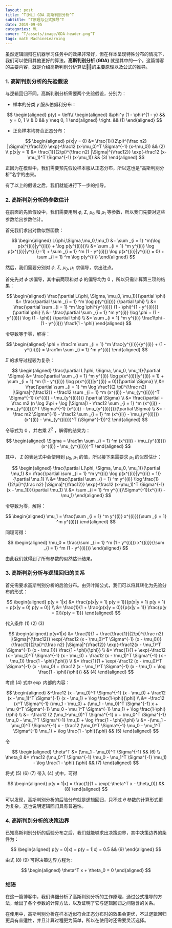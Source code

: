 ```yaml
---
layout: post
title: ^T[ML] GDA 高斯判别分析^T
subtitle: ^T原理与公式推导^T
date: 2019-09-05
categories: ML
cover: ^T/assets/image/GDA-header.png^T
tags: math MachineLearning
---
```


虽然逻辑回归在机器学习任务中的效果非常好，但在样本呈现特殊分布的情况下，我们可以使用其他更好的算法。**高斯判别分析 (GDA)** 就是其中的一个。这篇博客的主要内容，就是介绍高斯判别分析算法的主要原理以及公式的推导。

### 1. 高斯判别分析的先验假设

与逻辑回归不同，高斯判别分析需要两个先验假设，分别为：

-   样本的分类 $y$ 服从伯努利分布：

$$
\begin{aligned}
p(y) =
\left\{
\begin{aligned}
&\phi^y (1 - \phi)^{1 - y} && y = 0, 1 \\
& 0 && y \neq 0, 1
\end{aligned}
\right. && (1)
\end{aligned}
$$

-   正负样本均符合正态分布：

$$
\begin{aligned}
p(x|y = 0) &= \frac{1}{(2\pi)^{\frac n2} |\Sigma|^{\frac12}} \exp(-\frac12 (x-\mu_0)^T \Sigma^{-1} (x-\mu_0)) && (2) \\
p(x|y = 1) &= \frac{1}{(2\pi)^{\frac n2} |\Sigma|^{\frac12}} \exp(-\frac12 (x-\mu_1)^T \Sigma^{-1} (x-\mu_1)) && (3)
\end{aligned}
$$

正因为在模型中，我们需要预先假设样本服从正态分布，所以这也是“高斯判别分析”名字的由来。

有了以上的假设之后，我们就能进行下一步的推导。

### 2. 高斯判别分析的参数估计

在前面的先验假设中，我们需要用到 $\phi$, $\Sigma$, $\mu_0$ 和 $\mu_1$ 等参数，所以我们先要对这些参数给出参数估计。

首先我们求出对数似然函数：

$$
\begin{aligned}
L(\phi,\Sigma,\mu_0,\mu_1)
&= \sum _{i = 1} ^m(\log p(x^{(i)}|y^{(i)}) + \log p(y^{(i)}))\\
&= \sum _{i = 1} ^m y^{(i)} \log p(x^{(i)}|y^{(i)}=1) + \sum _{i = 1} ^m (1 - y^{(i)}) \log p(x^{(i)}|y^{(i)} = 0) + \sum _{i = 1} ^m \log p(y^{(i)}
\end{aligned}
$$

然后，我们需要分别对 $\phi$, $\Sigma$, $\mu_0$, $\mu_1$ 求偏导，求出驻点。

首先先对 $\phi$ 求偏导，其中前两项和对 $\phi$ 的偏导均为 $0$ ，所以只需计算第三项的结果：

$$
\begin{aligned}
\frac{\partial L(\phi, \Sigma, \mu_0, \mu_1)}{\partial \phi}
&= \frac{\partial \sum _{i = 1} ^m \log p(y^{(i)})} {\partial \phi} \\
&= \frac{\partial \sum _{i = 1} ^m \log \phi^{y^{(i)}} (1 - \phi)^{1 - y^{(i)}}} {\partial \phi} \\
&= \frac{\partial \sum _{i = 1} ^m y^{(i)} \log \phi + (1 - y^{(i)}) \log (1 - \phi)} {\partial \phi} \\
&= \sum _{i = 1} ^m y^{(i)} \frac1\phi - (1 - y^{(i)}) \frac1{1 - \phi}
\end{aligned}
$$

令导数等于零，解得：

$$
\begin{aligned}
\phi
= \frac1m \sum _{i = 1} ^m \frac{y^{(i)}}{y^{(i)} + (1 - y^{(i)})}
= \frac1m \sum _{i = 1} ^m y^{(i)}
\end{aligned}
$$

$\Sigma$ 的求导过程较为复杂：

$$
\begin{aligned}
\frac{\partial L(\phi, \Sigma, \mu_0, \mu_1)}{\partial \Sigma}
&= \frac{\partial \sum _{i = 1} ^m y^{(i)} \log p(x^{(i)}|y^{(i)} = 1) + \sum _{i = 1} ^m (1 - y^{(i)}) \log p(x^{(i)}|y^{(i)} = 0)}{\partial \Sigma} \\
&= \frac{\partial \sum _{i = 1} ^m \log \frac1{(2 \pi)^{\frac n2} |\Sigma|^{\frac12}} - \frac12 \sum _{i = 1} ^m (x^{(i)} - \mu_{y^{(i)}})^T \Sigma^{-1} (x^{(i)} - \mu_{y^{(i)}})} {\partial \Sigma} \\
&= \frac{\partial - \frac m2 (n \log 2\pi + \log |\Sigma|) - \frac12 \sum _{i = 1} ^m (x^{(i)} - \mu_{y^{(i)}})^T \Sigma^{-1} (x^{(i)} - \mu_{y^{(i)}})}{\partial \Sigma} \\
&= -\frac m2 \Sigma^{-1} - \frac12 \sum _{i = 1} ^m (x^{(i)} - \mu_{y^{(i)}}) (x^{(i)} - \mu_{y^{(i)}})^T (\Sigma^{-1})^2
\end{aligned}
$$

令等式为 $0$ ，并右乘 $\Sigma^2$ ，解得的结果为：

$$
\begin{aligned}
\Sigma = \frac1m \sum _{i = 1} ^m (x^{(i)} - \mu_{y^{(i)}}) (x^{(i)} - \mu_{y^{(i)}})^T
\end{aligned}
$$

其中， $\Sigma$ 的表达式中会使用到 $\mu_0$, $\mu_1$ 的值，所以接下来需要求 $\mu_1$ 的似然估计：

$$
\begin{aligned}
\frac{\partial L(\phi, \Sigma, \mu_0, \mu_1)}{\partial \mu_1}
&= \frac{\partial \sum _{i = 1} ^m y^{(i)} \log p(x^{(i)}|y^{(i)} = 1)} {\partial \mu_1} \\
&= \frac{\partial \sum _{i = 1} ^m y^{(i)} \log \frac{1}{(2\pi)^{\frac n2} |\Sigma|^{\frac12}} \exp(-\frac12 (x-\mu_1)^T \Sigma^{-1} (x - \mu_1))}{\partial \mu_1} \\
&= \sum _{i = 1} ^m y^{(i)}\Sigma^{-1}(x^{(i)} - \mu_1)
\end{aligned}
$$

令导数为零，解得：

$$
\begin{aligned}
\mu_1 = \frac{\sum _{i = 1} ^m y^{(i)} x^{(i)}}{\sum _{i = 1} ^m y^{(i)}}
\end{aligned}
$$

同理可得：

$$
\begin{aligned}
\mu_0 = \frac{\sum _{i = 1} ^m (1 - y^{(i)}) x^{(i)}}{\sum _{i = 1} ^m (1 - y^{(i)})}
\end{aligned}
$$

由此我们就得到了所有参数的似然估计结果。

### 3. 高斯判别分析与逻辑回归的关系

首先需要求高斯判别分析的后验分布。由贝叶斯公式，我们可以将其转化为先验分布的形式：

$$
\begin{aligned}
p(y = 1|x)
&= \frac{p(x|y = 1) p(y = 1)}{p(x|y = 1) p(y = 1) + p(x|y = 0) p(y = 0)} \\
&= \frac{1}{1 + \frac{p(x|y = 0)}{p(x|y = 1)} \frac{p(y = 0)}{p(y = 1)}}
\end{aligned}
$$

代入条件 $(1)$ $(2)$ $(3)$

$$
\begin{aligned}
p(y=1|x)
&= \frac{1}{1 + \frac{\frac{1}{(2\pi)^{\frac n2} |\Sigma|^{\frac12}} \exp(-\frac12 (x - \mu_0)^T \Sigma^{-1} (x - \mu_0))}{\frac{1}{(2\pi)^{\frac n2} |\Sigma|^{\frac12}} \exp(-\frac12(x - \mu_1)^T \Sigma^{-1} (x - \mu_1))} \frac{1 - \phi}{\phi}} \\
&= \frac{1}{1 + \exp(-\frac12 (x - \mu_0)^T \Sigma^{-1} (x - \mu_0) + \frac12 (x - \mu_1)^T \Sigma^{-1} (x - \mu_1)) \frac{1 - \phi}{\phi}} \\
&= \frac{1}{1 + \exp(-\frac12 (x - \mu_0)^T \Sigma^{-1} (x - \mu_0) + \frac12 (x - \mu_1)^T \Sigma^{-1} (x - \mu_1) + \log \frac{1 - \phi}{\phi})} && (4)
\end{aligned}
$$

考虑 $(4)$ 式中 $\exp$ 内部的内容：

$$
\begin{aligned}
&-\frac12 (x - \mu_0)^T \Sigma^{-1} (x - \mu_0) + \frac12 (x - \mu_1)^T \Sigma^{-1} (x - \mu_1) + \log \frac{1-\phi}{\phi} \\
&= -\frac12 (x^T \Sigma^{-1} (\mu_1 - \mu_0) + (\mu_1 - \mu_0)^T \Sigma^{-1} x + \mu_0^T \Sigma^{-1} \mu_0 - \mu_1^T \Sigma^{-1} \mu_1) + \log \frac{1-\phi}{\phi} \\
&= -\frac12 (2 (\mu_1-\mu_0)^T \Sigma^{-1} x + \mu_0^T \Sigma^{-1} \mu_0 - \mu_1^T \Sigma^{-1} \mu_1) + \log \frac{1 - \phi}{\phi} \\
&= -(\mu_1 - \mu_0)^T \Sigma^{-1} x - \frac12 (\mu_0^T \Sigma^{-1} \mu_0 - \mu_1^T \Sigma^{-1} \mu_1) + \log \frac{1 - \phi}{\phi} && (5)
\end{aligned}
$$

令

$$
\begin{aligned}
\theta^T &= (\mu_1 - \mu_0)^T \Sigma^{-1} && (6) \\
\theta_0 &= \frac12 (\mu_0^T \Sigma^{-1} \mu_0 - \mu_1^T \Sigma^{-1} \mu_1) - \log \frac{1 - \phi} {\phi} && (7)
\end{aligned}
$$

将式 $(5)$ $(6)$ $(7)$ 带入 $(4)$ 式中，可得

$$
\begin{aligned}
p(y = 1|x) = \frac{1}{1 + \exp(-\theta^T x - \theta_0)} && (8)
\end{aligned}
$$

可以发现，高斯判别分析的后验分布就是逻辑回归，只不过 $\theta$ 参数的计算形式更为复杂。这也说明逻辑回归具有普遍性。

### 4. 高斯判别分析的决策边界

已知高斯判别分析的后验分布之后，我们就能够求出决策边界，其中决策边界的条件为：

$$
\begin{aligned}
p(y = 0|x) = p(y = 1|x) = 0.5 && (9)
\end{aligned}
$$

由式 $(8)$ $(9)$ 可得决策边界方程为:

$$
\begin{aligned}
\theta^T x + \theta_0 = 0
\end{aligned}
$$

### 结语

在这一篇博客中，我们详细分析了高斯判别分析的工作原理，通过公式推导的方法，给出了各个参数的计算方法，以及证明了它与逻辑回归之间隐含的关系。

在使用中，高斯判别分析在样本近似符合正态分布时的效果会更优，不过逻辑回归更具有普适性，并且计算过程更为简单，所以在使用时还需要灵活选择。
